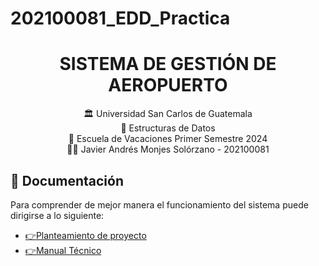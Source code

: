# 202100081_EDD_Practica
# <div align="center"> SISTEMA DE GESTIÓN DE AEROPUERTO </div>

<div align="center"> 🏛 Universidad San Carlos de Guatemala</div>
<div align="center">
📕  Estructuras de Datos
</div>
<div align="center"> 📆 Escuela de Vacaciones Primer Semestre 2024</div>

<div align="center">
🙍‍♂️ Javier Andrés Monjes Solórzano -  202100081
</div>



## 📖 Documentación
Para comprender de mejor manera el funcionamiento del sistema puede dirigirse a lo siguiente:
    <ul>
       <li><a href="">:point_right:Planteamiento de proyecto</a></li>
       <li><a href="">:point_right:Manual Técnico</a></li>
    </ul>